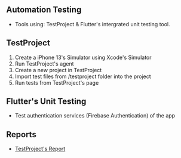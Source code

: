 ## Automation Testing
- Tools using: TestProject & Flutter's intergrated unit testing tool.

## TestProject 
1. Create a iPhone 13's Simulator using Xcode's Simulator
2. Run TestProject's agent
3. Create a new project in TestProject
4. Import test files from /testproject folder into the project
5. Run tests from TestProject's page

## Flutter's Unit Testing
- Test authentication services (Firebase Authentication) of the app

## Reports
- [TestProject's Report](https://github.com/vanh2604/quizlet-clone/tree/main/test/testproject/report)

